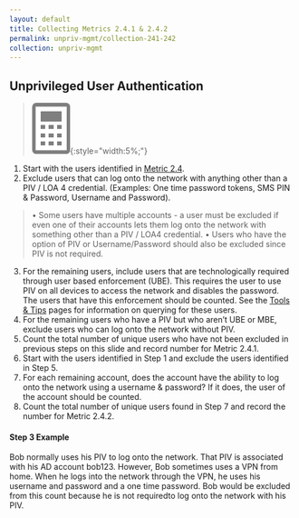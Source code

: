 ```yaml
---
layout: default
title: Collecting Metrics 2.4.1 & 2.4.2
permalink: unpriv-mgmt/collection-241-242
collection: unpriv-mgmt
---
```

## Unprivileged User Authentication
>![Calculator logo](../img/calc.png){:style="width:5%;"}

1. Start with the users identified in [Metric 2.4](collection-26-24).
2. Exclude users that can log onto the network with anything other than a PIV / LOA 4 credential. (Examples: One time password tokens, SMS PIN & Password, Username and Password).
>• Some users have multiple accounts - a user must be excluded if even one of their accounts lets them log onto the network with something other than a PIV / LOA4 credential.
>• Users who have the option of PIV or Username/Password should also be excluded since PIV is not required.
3. For the remaining users, include users that are technologically required through user based enforcement (UBE). This requires the user to use PIV on all devices to access the network and disables the password. The users that have this enforcement should be counted. See the [Tools & Tips](../tools-tips/searchAD) pages for information on querying for these users.
4. For the remaining users who have a PIV but who aren’t UBE or MBE, exclude users who can log onto the network without PIV.
5. Count the total number of unique users who have not been excluded in previous steps on this slide and record number for Metric 2.4.1.
6. Start with the users identified in Step 1 and exclude the users identified in Step 5.
7. For each remaining account, does the account have the ability to log onto the network using a username & password? If it does, the user of the account should be counted.
8. Count the total number of unique users found in Step 7 and record the number for Metric 2.4.2.

<div class="usa-alert usa-alert-info">
  <div class="usa-alert-body">
    <p class="usa-alert-text"><H4>Step 3 Example</H4>
    Bob normally uses his PIV to log onto the network. That PIV is associated with his AD account bob123. However, Bob sometimes uses a VPN from home. When he logs into the network through the VPN, he uses his username and password and a one time password. Bob would be excluded from this count because he is not requiredto log onto the network with his PIV.</p> 
</div>
</div>

